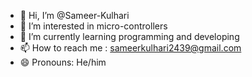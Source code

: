 - 👋 Hi, I’m @Sameer-Kulhari
- 👀 I’m interested in micro-controllers
- 🌱 I’m currently learning programming and developing 
- 📫 How to reach me : sameerkulhari2439@gmail.com
- 😄 Pronouns: He/him
  

<!---
Sameer-Kulhari/Sameer-Kulhari is a ✨ special ✨ repository because its `README.md` (this file) appears on your GitHub profile.
You can click the Preview link to take a look at your changes.
--->
